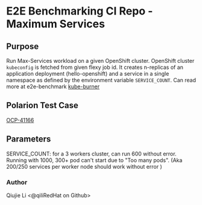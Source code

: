 # E2E Benchmarking CI Repo - Maximum Services


## Purpose

Run Max-Services workload on a given OpenShift cluster. OpenShift cluster `kubeconfig` is fetched from given flexy job id.
It creates n-replicas of an application deployment (hello-openshift) and a service in a single namespace as defined by the environment variable `SERVICE_COUNT`.
Can read more at e2e-benchmark [kube-burner](https://github.com/cloud-bulldozer/benchmark-operator/blob/master/docs/kube-burner.md)

## Polarion Test Case
[OCP-41166](https://polarion.engineering.redhat.com/polarion/#/project/OSE/workitem?id=OCP-41166)

## Parameters

SERVICE_COUNT: for a 3 workers cluster, can run 600 without error. Running with 1000, 300+ pod can't start due to "Too many pods".
(Aka 200/250 services per worker node should work without error )


### Author
Qiujie Li <@qiliRedHat on Github> 